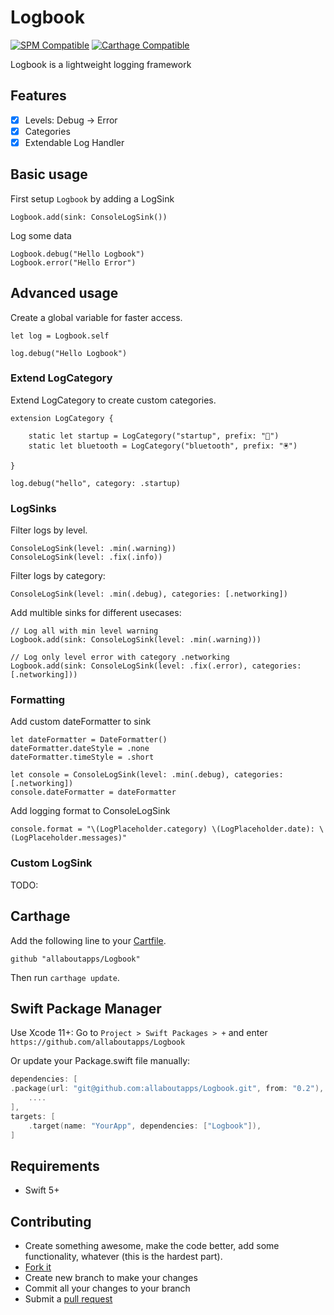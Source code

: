 # Logbook

[![SPM Compatible](https://img.shields.io/badge/SPM-compatible-4BC51D.svg?style=flat)](https://swift.org/package-manager/)
[![Carthage Compatible](https://img.shields.io/badge/Carthage-compatible-4BC51D.svg?style=flat)](https://github.com/Carthage/Carthage)

Logbook is a lightweight logging framework

## Features

- [x] Levels: Debug -> Error
- [x] Categories
- [x] Extendable Log Handler

## Basic usage

First setup `Logbook` by adding a LogSink

```
Logbook.add(sink: ConsoleLogSink())
```

Log some data

```
Logbook.debug("Hello Logbook")
Logbook.error("Hello Error")
```

## Advanced usage

Create a global variable for faster access.

```
let log = Logbook.self
```

```
log.debug("Hello Logbook")
```


### Extend LogCategory

Extend LogCategory to create custom categories.

```
extension LogCategory {
    
    static let startup = LogCategory("startup", prefix: "🚦")
    static let bluetooth = LogCategory("bluetooth", prefix: "🖲")
    
}
```

```
log.debug("hello", category: .startup)
```

### LogSinks

Filter logs by level.

```
ConsoleLogSink(level: .min(.warning))
ConsoleLogSink(level: .fix(.info))
```

Filter logs by category:

```
ConsoleLogSink(level: .min(.debug), categories: [.networking])
```

Add multible sinks for different usecases:
```
// Log all with min level warning
Logbook.add(sink: ConsoleLogSink(level: .min(.warning)))

// Log only level error with category .networking
Logbook.add(sink: ConsoleLogSink(level: .fix(.error), categories: [.networking]))
```

### Formatting

Add custom dateFormatter to sink

```
let dateFormatter = DateFormatter()
dateFormatter.dateStyle = .none
dateFormatter.timeStyle = .short

let console = ConsoleLogSink(level: .min(.debug), categories: [.networking])
console.dateFormatter = dateFormatter
```

Add logging format to ConsoleLogSink

```
console.format = "\(LogPlaceholder.category) \(LogPlaceholder.date): \(LogPlaceholder.messages)"
```

### Custom LogSink

TODO:


## Carthage

Add the following line to your [Cartfile](https://github.com/Carthage/Carthage/blob/master/Documentation/Artifacts.md#cartfile).

```
github "allaboutapps/Logbook"
```

Then run `carthage update`.

## Swift Package Manager

Use Xcode 11+:
Go to `Project > Swift Packages > +` and enter `https://github.com/allaboutapps/Logbook`

Or update your Package.swift file manually:

```swift
dependencies: [
.package(url: "git@github.com:allaboutapps/Logbook.git", from: "0.2"),
    ....
],
targets: [
    .target(name: "YourApp", dependencies: ["Logbook"]),
]
```

## Requirements

- Swift 5+

## Contributing

* Create something awesome, make the code better, add some functionality,
  whatever (this is the hardest part).
* [Fork it](http://help.github.com/forking/)
* Create new branch to make your changes
* Commit all your changes to your branch
* Submit a [pull request](http://help.github.com/pull-requests/)
